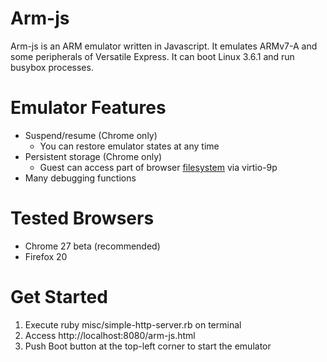 Arm-js
======

Arm-js is an ARM emulator written in Javascript. It emulates ARMv7-A
and some peripherals of Versatile Express. It can boot Linux 3.6.1
and run busybox processes.

Emulator Features
=================

* Suspend/resume (Chrome only)
  * You can restore emulator states at any time
* Persistent storage (Chrome only)
  * Guest can access part of browser [filesystem](http://www.w3.org/TR/file-system-api/) via virtio-9p
* Many debugging functions

Tested Browsers
===============

* Chrome 27 beta (recommended)
* Firefox 20

Get Started
===========

1. Execute ruby misc/simple-http-server.rb on terminal
2. Access http://localhost:8080/arm-js.html
3. Push Boot button at the top-left corner to start the emulator
